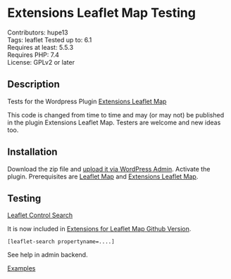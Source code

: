 # Extensions Leaflet Map Testing

Contributors: hupe13    
Tags: leaflet
Tested up to: 6.1  
Requires at least: 5.5.3     
Requires PHP: 7.4     
License: GPLv2 or later  

## Description

Tests for the Wordpress Plugin <a href="https://wordpress.org/plugins/extensions-leaflet-map/">Extensions Leaflet Map</a>

This code is changed from time to time and may (or may not) be published in the plugin Extensions Leaflet Map. Testers are welcome and new ideas too.

<h2>Installation</h2>

Download the zip file and <a href="https://wordpress.org/support/article/managing-plugins/#manual-upload-via-wordpress-admin">upload it via WordPress Admin</a>.
Activate the plugin. Prerequisites are <a href="https://wordpress.org/plugins/leaflet-map/">Leaflet Map</a> and <a href="https://wordpress.org/plugins/extensions-leaflet-map/">Extensions Leaflet Map</a>.

<h2>Testing</h2>

[Leaflet Control Search](https://github.com/stefanocudini/leaflet-search)

It is now included in [Extensions for Leaflet Map Github Version](https://github.com/hupe13/extensions-leaflet-map-github).

<code>[leaflet-search propertyname=....]</code>

See help in admin backend.

<p><a href="https://leafext.de/extra/leaflet-search/">Examples</a></p>
